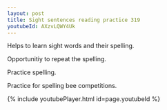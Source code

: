 ```yaml
---
layout: post
title: Sight sentences reading practice 319
youtubeId: AXzvLQWY4Uk
---
```

 
 
Helps to learn sight words and their spelling.

Opportunitiy to repeat the spelling. 

Practice spelling. 
 
Practice for spelling bee competitions. 
 
{% include youtubePlayer.html id=page.youtubeId %}
 
 
